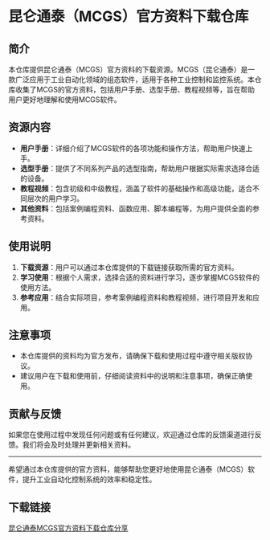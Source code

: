 # 昆仑通泰（MCGS）官方资料下载仓库

## 简介

本仓库提供昆仑通泰（MCGS）官方资料的下载资源。MCGS（昆仑通泰）是一款广泛应用于工业自动化领域的组态软件，适用于各种工业控制和监控系统。本仓库收集了MCGS的官方资料，包括用户手册、选型手册、教程视频等，旨在帮助用户更好地理解和使用MCGS软件。

## 资源内容

- **用户手册**：详细介绍了MCGS软件的各项功能和操作方法，帮助用户快速上手。
- **选型手册**：提供了不同系列产品的选型指南，帮助用户根据实际需求选择合适的设备。
- **教程视频**：包含初级和中级教程，涵盖了软件的基础操作和高级功能，适合不同层次的用户学习。
- **其他资料**：包括案例编程资料、函数应用、脚本编程等，为用户提供全面的参考资料。

## 使用说明

1. **下载资源**：用户可以通过本仓库提供的下载链接获取所需的官方资料。
2. **学习使用**：根据个人需求，选择合适的资料进行学习，逐步掌握MCGS软件的使用方法。
3. **参考应用**：结合实际项目，参考案例编程资料和教程视频，进行项目开发和应用。

## 注意事项

- 本仓库提供的资料均为官方发布，请确保下载和使用过程中遵守相关版权协议。
- 建议用户在下载和使用前，仔细阅读资料中的说明和注意事项，确保正确使用。

## 贡献与反馈

如果您在使用过程中发现任何问题或有任何建议，欢迎通过仓库的反馈渠道进行反馈。我们将会及时处理并更新相关资料。

---

希望通过本仓库提供的官方资料，能够帮助您更好地使用昆仑通泰（MCGS）软件，提升工业自动化控制系统的效率和稳定性。

## 下载链接

[昆仑通泰MCGS官方资料下载仓库分享](https://pan.quark.cn/s/6eb03c8b799a)